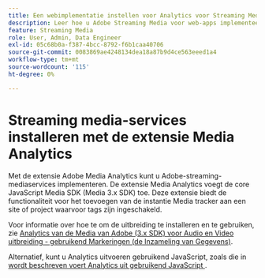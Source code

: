 ```yaml
---
title: Een webimplementatie instellen voor Analytics voor Streaming Media
description: Leer hoe u Adobe Streaming Media voor web-apps implementeert.
feature: Streaming Media
role: User, Admin, Data Engineer
exl-id: 05c68b0a-f387-4bcc-8792-f6b1caa40706
source-git-commit: 0083869ae4248134dea18a87b9d4ce563eeed1a4
workflow-type: tm+mt
source-wordcount: '115'
ht-degree: 0%

---
```


# Streaming media-services installeren met de extensie Media Analytics

Met de extensie Adobe Media Analytics kunt u Adobe-streaming-mediaservices implementeren. De extensie Media Analytics voegt de core JavaScript Media SDK (Media 3.x SDK) toe. Deze extensie biedt de functionaliteit voor het toevoegen van de instantie Media tracker aan een site of project waarvoor tags zijn ingeschakeld.

Voor informatie over hoe te om de uitbreiding te installeren en te gebruiken, zie [&#x200B; Analytics van de Media van Adobe (3.x SDK) voor Audio en Video uitbreiding - gebruikend Markeringen (de Inzameling van Gegevens) &#x200B;](https://experienceleague.adobe.com/docs/experience-platform/tags/extensions/adobe/media-analytics-3x/overview.html?lang=nl-NL).

Alternatief, kunt u Analytics uitvoeren gebruikend JavaScript, zoals die in [&#x200B; wordt beschreven voert Analytics uit gebruikend JavaScript &#x200B;](/help/implementation/media-sdk/setup/web-implementation.md).
